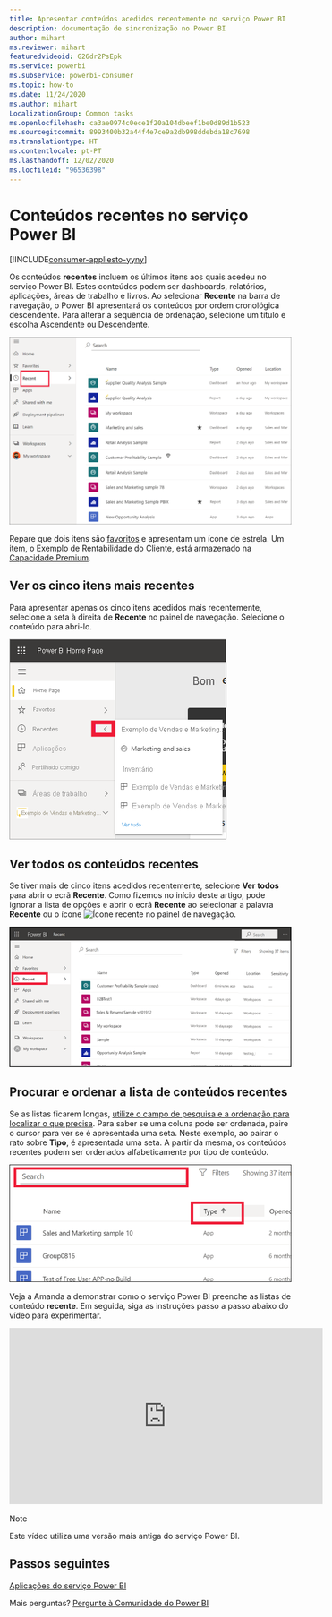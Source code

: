 ```yaml
---
title: Apresentar conteúdos acedidos recentemente no serviço Power BI
description: documentação de sincronização no Power BI
author: mihart
ms.reviewer: mihart
featuredvideoid: G26dr2PsEpk
ms.service: powerbi
ms.subservice: powerbi-consumer
ms.topic: how-to
ms.date: 11/24/2020
ms.author: mihart
LocalizationGroup: Common tasks
ms.openlocfilehash: ca3ae0974c0ece1f20a104dbeef1be0d89d1b523
ms.sourcegitcommit: 8993400b32a44f4e7ce9a2db998ddebda18c7698
ms.translationtype: HT
ms.contentlocale: pt-PT
ms.lasthandoff: 12/02/2020
ms.locfileid: "96536398"
---
```

# <a name="recent-content-in-the-power-bi-service"></a>Conteúdos **recentes** no serviço Power BI

[!INCLUDE[consumer-appliesto-yyny](../includes/consumer-appliesto-yyny.md)]

Os conteúdos **recentes** incluem os últimos itens aos quais acedeu no serviço Power BI. Estes conteúdos podem ser dashboards, relatórios, aplicações, áreas de trabalho e livros. Ao selecionar **Recente** na barra de navegação, o Power BI apresentará os conteúdos por ordem cronológica descendente.  Para alterar a sequência de ordenação, selecione um título e escolha Ascendente ou Descendente.


![Janela Conteúdo recente](./media/end-user-recent/power-bi-recents.png)

Repare que dois itens são [favoritos](end-user-favorite.md) e apresentam um ícone de estrela. Um item, o Exemplo de Rentabilidade do Cliente, está armazenado na [Capacidade Premium](end-user-license.md).

## <a name="see-your-five-most-recents"></a>Ver os cinco itens mais recentes

Para apresentar apenas os cinco itens acedidos mais recentemente, selecione a seta à direita de **Recente** no painel de navegação.  Selecione o conteúdo para abri-lo. 

![Lista de opções Conteúdo recente](./media/end-user-recent/power-bi-recent-fly-out.png)

## <a name="see-all-of-your-recent-content"></a>Ver todos os conteúdos recentes

Se tiver mais de cinco itens acedidos recentemente, selecione **Ver todos** para abrir o ecrã **Recente**. Como fizemos no início deste artigo, pode ignorar a lista de opções e abrir o ecrã **Recente** ao selecionar a palavra **Recente** ou o ícone ![Ícone recente](./media/end-user-recent/power-bi-icon.png) no painel de navegação.

![apresentar todo o conteúdo recente](./media/end-user-recent/power-bi-admin-recent.png)


## <a name="search-and-sort-your-list-of-recent-content"></a>Procurar e ordenar a lista de conteúdos recentes

Se as listas ficarem longas, [utilize o campo de pesquisa e a ordenação para localizar o que precisa](end-user-search-sort.md). Para saber se uma coluna pode ser ordenada, paire o cursor para ver se é apresentada uma seta. Neste exemplo, ao pairar o rato sobre **Tipo**, é apresentada uma seta. A partir da mesma, os conteúdos recentes podem ser ordenados alfabeticamente por tipo de conteúdo. 

![Captura de ecrã a mostrar o Campo de pesquisa e a seta de ordenação](./media/end-user-recent/power-bi-recent-sort-search.png)

Veja a Amanda a demonstrar como o serviço Power BI preenche as listas de conteúdo **recente**. Em seguida, siga as instruções passo a passo abaixo do vídeo para experimentar.

<iframe width="560" height="315" src="https://www.youtube.com/embed/G26dr2PsEpk" frameborder="0" allowfullscreen></iframe>

> [!NOTE]
> Este vídeo utiliza uma versão mais antiga do serviço Power BI.

<!--
## Actions available from the **Recent** content list
The actions available to you will depend on the settings assigned by the content *designer*. Some of your options may include:
* Select the star icon to [favorite a dashboard, report, or app](end-user-favorite.md) ![star icon](./media/end-user-shared-with-me/power-bi-star-icon.png).
* Some dashboards and reports can be re-shared  ![share icon](./media/end-user-shared-with-me/power-bi-share-icon-new.png).
* [Open the report in Excel](end-user-export.md) ![export to Excel icon](./media/end-user-shared-with-me/power-bi-excel.png) 
* [View insights](end-user-insights.md) that Power BI finds in the data ![insights icon](./media/end-user-shared-with-me/power-bi-insights.png). -->





## <a name="next-steps"></a>Passos seguintes
[Aplicações do serviço Power BI](end-user-apps.md)

Mais perguntas? [Pergunte à Comunidade do Power BI](https://community.powerbi.com/)

